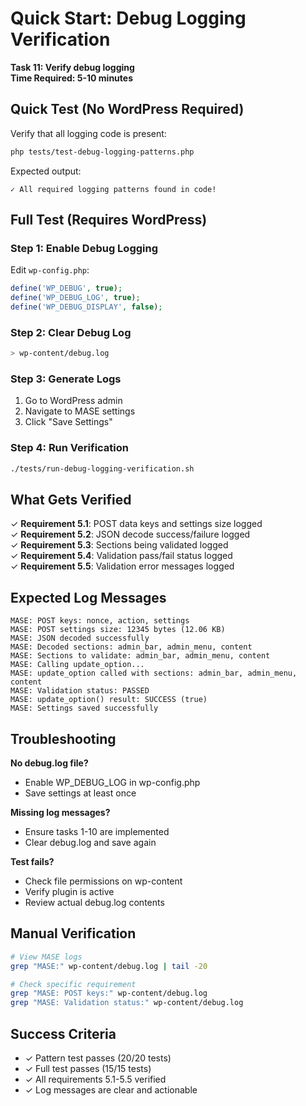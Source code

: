 # Quick Start: Debug Logging Verification

**Task 11: Verify debug logging**  
**Time Required: 5-10 minutes**

## Quick Test (No WordPress Required)

Verify that all logging code is present:

```bash
php tests/test-debug-logging-patterns.php
```

Expected output:
```
✓ All required logging patterns found in code!
```

## Full Test (Requires WordPress)

### Step 1: Enable Debug Logging

Edit `wp-config.php`:

```php
define('WP_DEBUG', true);
define('WP_DEBUG_LOG', true);
define('WP_DEBUG_DISPLAY', false);
```

### Step 2: Clear Debug Log

```bash
> wp-content/debug.log
```

### Step 3: Generate Logs

1. Go to WordPress admin
2. Navigate to MASE settings
3. Click "Save Settings"

### Step 4: Run Verification

```bash
./tests/run-debug-logging-verification.sh
```

## What Gets Verified

✓ **Requirement 5.1**: POST data keys and settings size logged  
✓ **Requirement 5.2**: JSON decode success/failure logged  
✓ **Requirement 5.3**: Sections being validated logged  
✓ **Requirement 5.4**: Validation pass/fail status logged  
✓ **Requirement 5.5**: Validation error messages logged  

## Expected Log Messages

```
MASE: POST keys: nonce, action, settings
MASE: POST settings size: 12345 bytes (12.06 KB)
MASE: JSON decoded successfully
MASE: Decoded sections: admin_bar, admin_menu, content
MASE: Sections to validate: admin_bar, admin_menu, content
MASE: Calling update_option...
MASE: update_option called with sections: admin_bar, admin_menu, content
MASE: Validation status: PASSED
MASE: update_option() result: SUCCESS (true)
MASE: Settings saved successfully
```

## Troubleshooting

**No debug.log file?**
- Enable WP_DEBUG_LOG in wp-config.php
- Save settings at least once

**Missing log messages?**
- Ensure tasks 1-10 are implemented
- Clear debug.log and save again

**Test fails?**
- Check file permissions on wp-content
- Verify plugin is active
- Review actual debug.log contents

## Manual Verification

```bash
# View MASE logs
grep "MASE:" wp-content/debug.log | tail -20

# Check specific requirement
grep "MASE: POST keys:" wp-content/debug.log
grep "MASE: Validation status:" wp-content/debug.log
```

## Success Criteria

- ✓ Pattern test passes (20/20 tests)
- ✓ Full test passes (15/15 tests)
- ✓ All requirements 5.1-5.5 verified
- ✓ Log messages are clear and actionable
